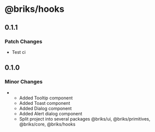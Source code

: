 # @briks/hooks

## 0.1.1

### Patch Changes

- Test ci

## 0.1.0

### Minor Changes

- - Added Tooltip component
  - Added Toast component
  - Added Dialog component
  - Added Alert dialog component
  - Split project into several packages @briks/ui, @briks/primitives, @briks/core, @briks/hooks
